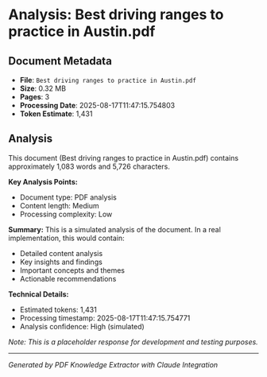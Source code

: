# Analysis: Best driving ranges to practice in Austin.pdf

## Document Metadata
- **File**: `Best driving ranges to practice in Austin.pdf`
- **Size**: 0.32 MB
- **Pages**: 3
- **Processing Date**: 2025-08-17T11:47:15.754803
- **Token Estimate**: 1,431

## Analysis

This document (Best driving ranges to practice in Austin.pdf) contains approximately 1,083 words and 5,726 characters.

**Key Analysis Points:**
- Document type: PDF analysis
- Content length: Medium
- Processing complexity: Low

**Summary:**
This is a simulated analysis of the document. In a real implementation, this would contain:
- Detailed content analysis
- Key insights and findings
- Important concepts and themes
- Actionable recommendations

**Technical Details:**
- Estimated tokens: 1,431
- Processing timestamp: 2025-08-17T11:47:15.754771
- Analysis confidence: High (simulated)

*Note: This is a placeholder response for development and testing purposes.*

---
*Generated by PDF Knowledge Extractor with Claude Integration*